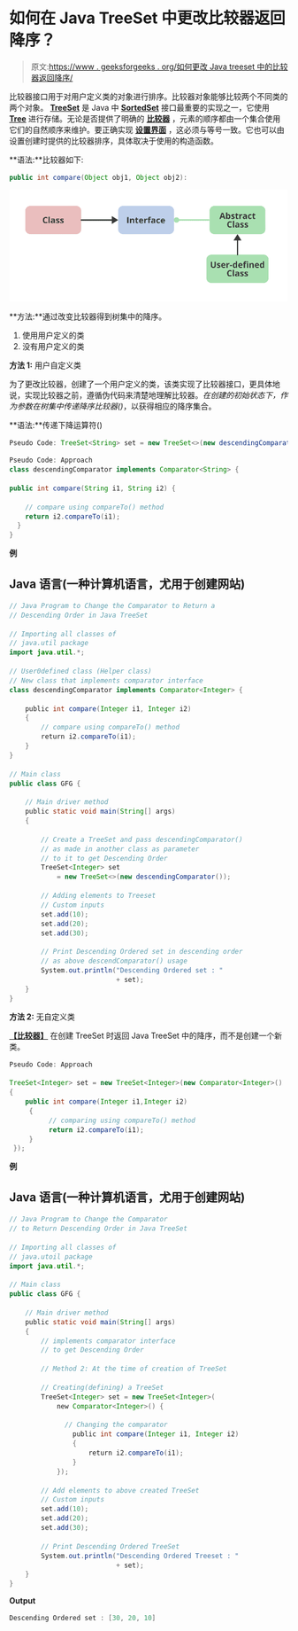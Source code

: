# 如何在 Java TreeSet 中更改比较器返回降序？

> 原文:[https://www . geeksforgeeks . org/如何更改 Java treeset 中的比较器返回降序/](https://www.geeksforgeeks.org/how-to-change-the-comparator-to-return-a-descending-order-in-java-treeset/)

比较器接口用于对用户定义类的对象进行排序。比较器对象能够比较两个不同类的两个对象。 [**TreeSet**](https://www.geeksforgeeks.org/treeset-in-java-with-examples/) 是 Java 中 [**SortedSet**](https://www.geeksforgeeks.org/sortedset-java-examples/) 接口最重要的实现之一，它使用 [**Tree**](https://www.geeksforgeeks.org/category/data-structures/tree/) 进行存储。无论是否提供了明确的 [**比较器**](https://www.geeksforgeeks.org/comparator-interface-java/) ，元素的顺序都由一个集合使用它们的自然顺序来维护。要正确实现 [**设置界面**](https://www.geeksforgeeks.org/set-in-java/) ，这必须与等号一致。它也可以由设置创建时提供的比较器排序，具体取决于使用的构造函数。

**语法:**比较器如下:

```java
public int compare(Object obj1, Object obj2):
```

![](img/ac6500da002f5787f68ddd7dd3526824.png)

**方法:**通过改变比较器得到树集中的降序。

1.  使用用户定义的类
2.  没有用户定义的类

**方法 1:** 用户自定义类

为了更改比较器，创建了一个用户定义的类，该类实现了比较器接口，更具体地说，实现比较器之前，遵循伪代码来清楚地理解比较器。*在创建的初始状态下，作为参数在树集中传递降序比较器()*，以获得相应的降序集合。

**语法:**传递下降运算符()

```java
Pseudo Code: TreeSet<String> set = new TreeSet<>(new descendingComparator());
```

```java
Pseudo Code: Approach
class descendingComparator implements Comparator<String> {

public int compare(String i1, String i2) {

    // compare using compareTo() method
    return i2.compareTo(i1);
  }
}
```

**例**

## Java 语言(一种计算机语言，尤用于创建网站)

```java
// Java Program to Change the Comparator to Return a
// Descending Order in Java TreeSet

// Importing all classes of
// java.util package
import java.util.*;

// User0defined class (Helper class)
// New class that implements comparator interface
class descendingComparator implements Comparator<Integer> {

    public int compare(Integer i1, Integer i2)
    {
        // compare using compareTo() method
        return i2.compareTo(i1);
    }
}

// Main class
public class GFG {

    // Main driver method
    public static void main(String[] args)
    {

        // Create a TreeSet and pass descendingComparator()
        // as made in another class as parameter
        // to it to get Descending Order
        TreeSet<Integer> set
            = new TreeSet<>(new descendingComparator());

        // Adding elements to Treeset
        // Custom inputs
        set.add(10);
        set.add(20);
        set.add(30);

        // Print Descending Ordered set in descending order
        // as above descendComparator() usage
        System.out.println("Descending Ordered set : "
                           + set);
    }
}
```

**方法 2:** 无自定义类

[**【比较器】**](https://www.geeksforgeeks.org/comparator-interface-java/) 在创建 TreeSet 时返回 Java TreeSet 中的降序，而不是创建一个新类。

```java
Pseudo Code: Approach

TreeSet<Integer> set = new TreeSet<Integer>(new Comparator<Integer>()
{
    public int compare(Integer i1,Integer i2)
     {
          // comparing using compareTo() method
          return i2.compareTo(i1);
     }
 });
```

**例**

## Java 语言(一种计算机语言，尤用于创建网站)

```java
// Java Program to Change the Comparator
// to Return Descending Order in Java TreeSet

// Importing all classes of
// java.utoil package
import java.util.*;

// Main class
public class GFG {

    // Main driver method
    public static void main(String[] args)
    {
        // implements comparator interface
        // to get Descending Order

        // Method 2: At the time of creation of TreeSet

        // Creating(defining) a TreeSet
        TreeSet<Integer> set = new TreeSet<Integer>(
            new Comparator<Integer>() {

              // Changing the comparator
                public int compare(Integer i1, Integer i2)
                {
                    return i2.compareTo(i1);
                }
            });

        // Add elements to above created TreeSet
        // Custom inputs
        set.add(10);
        set.add(20);
        set.add(30);

        // Print Descending Ordered TreeSet
        System.out.println("Descending Ordered Treeset : "
                           + set);
    }
}
```

**Output**

```java
Descending Ordered set : [30, 20, 10]
```
